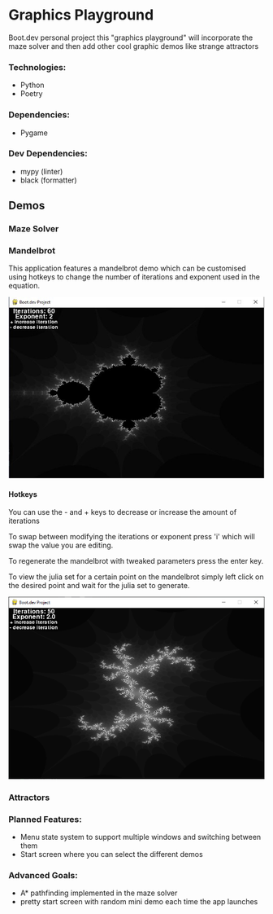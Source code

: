 # Graphics Playground

Boot.dev personal project this "graphics playground" will
incorporate the maze solver and then add other cool graphic
demos like strange attractors 

### Technologies:
- Python
- Poetry

### Dependencies:
- Pygame

### Dev Dependencies:
- mypy (linter)
- black (formatter)

## Demos

### Maze Solver

### Mandelbrot

This application features a mandelbrot demo which can be customised using hotkeys
to change the number of iterations and exponent used in the equation.

![Mandelbrot Set](https://github.com/Alextibtab/graphics-playground/raw/master/examples/mandelbrot/mandelbrot.JPG)

#### Hotkeys
You can use the - and + keys to decrease or increase the amount of iterations

To swap between modifying the iterations or exponent press 'i' which will swap
the value you are editing.

To regenerate the mandelbrot with tweaked parameters press the enter key.

To view the julia set for a certain point on the mandelbrot simply left
click on the desired point and wait for the julia set to generate.

![Julia Set](https://github.com/Alextibtab/graphics-playground/raw/master/examples/mandelbrot/julia_set_1.png)

### Attractors

### Planned Features:
- Menu state system to support multiple windows and switching between them
- Start screen where you can select the different demos

### Advanced Goals:
- A* pathfinding implemented in the maze solver
- pretty start screen with random mini demo each time the app launches
